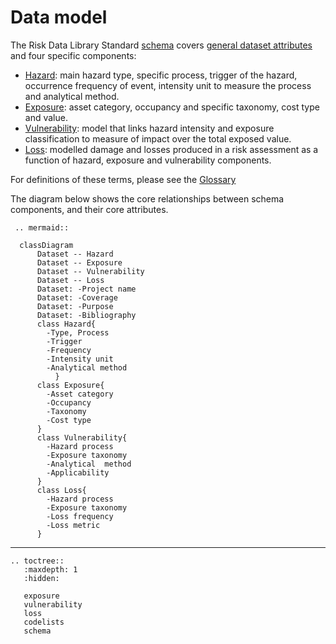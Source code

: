 # Data model

The Risk Data Library Standard [schema](schema.md) covers [general dataset attributes](schema.md#dataset) and four specific components:

- [Hazard](schema.md#hazard): main hazard type, specific process, trigger of the hazard, occurrence frequency of event, intensity unit to measure the process and analytical method.
- [Exposure](schema.md#exposure): asset category, occupancy and specific taxonomy, cost type and value.
- [Vulnerability](schema.md#vulnerability): model that links hazard intensity and exposure classification to measure of impact over the total exposed value.
- [Loss](schema.md#loss): modelled damage and losses produced in a risk assessment as a function of hazard, exposure and vulnerability components.

For definitions of these terms, please see the [Glossary](https://rdl-standard.readthedocs.io/en/docs.mat/glossary.html)

The diagram below shows the core relationships between schema components, and their core attributes.

```{eval-rst}
 .. mermaid::

  classDiagram
      Dataset -- Hazard
      Dataset -- Exposure
      Dataset -- Vulnerability
      Dataset -- Loss
      Dataset: -Project name
      Dataset: -Coverage
      Dataset: -Purpose
      Dataset: -Bibliography
      class Hazard{
        -Type, Process
        -Trigger
        -Frequency
        -Intensity unit
        -Analytical method
          }
      class Exposure{
        -Asset category
        -Occupancy
        -Taxonomy
        -Cost type
      }
      class Vulnerability{
        -Hazard process
        -Exposure taxonomy
        -Analytical  method 
        -Applicability
      }
      class Loss{
        -Hazard process
        -Exposure taxonomy
        -Loss frequency
        -Loss metric
      }          
```

______________________________________________________________________

```{eval-rst}
.. toctree::
   :maxdepth: 1
   :hidden:

   exposure
   vulnerability
   loss
   codelists
   schema

```
